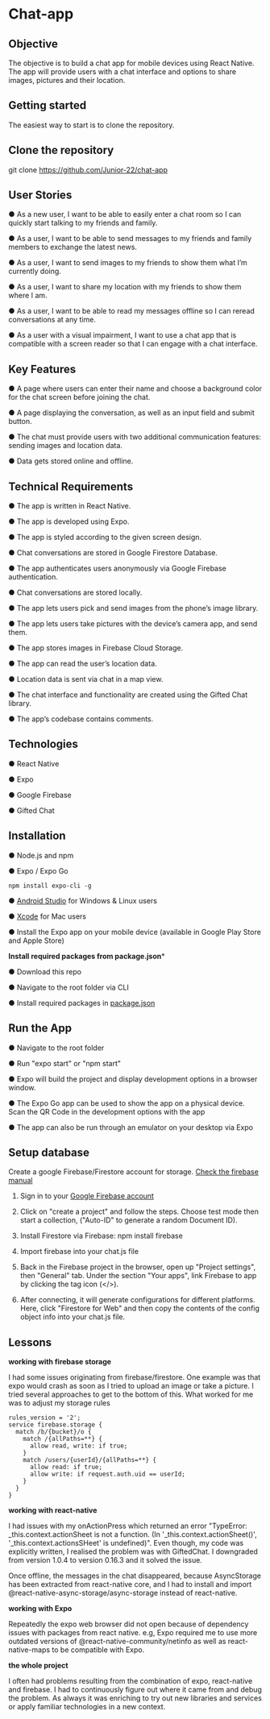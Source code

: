 # Chat-app

## Objective

The objective is to build a chat app for mobile devices using React Native. The app will provide users with a chat interface and options to share images, pictures and their location.


## Getting started
The easiest way to start is to clone the repository.


## Clone the repository

git clone https://github.com/Junior-22/chat-app


## User Stories

● As a new user, I want to be able to easily enter a chat room so I can quickly start talking to my
friends and family.

● As a user, I want to be able to send messages to my friends and family members to exchange
the latest news.

● As a user, I want to send images to my friends to show them what I’m currently doing.

● As a user, I want to share my location with my friends to show them where I am.

● As a user, I want to be able to read my messages offline so I can reread conversations at any
time.

● As a user with a visual impairment, I want to use a chat app that is compatible with a screen
reader so that I can engage with a chat interface.


## Key Features

● A page where users can enter their name and choose a background color for the chat screen
before joining the chat.

● A page displaying the conversation, as well as an input field and submit button.

● The chat must provide users with two additional communication features: sending images
and location data.

● Data gets stored online and offline.


## Technical Requirements

● The app is written in React Native.

● The app is developed using Expo.

● The app is styled according to the given screen design.

● Chat conversations are stored in Google Firestore Database.

● The app authenticates users anonymously via Google Firebase authentication.

● Chat conversations are stored locally.

● The app lets users pick and send images from the phone’s image library.

● The app lets users take pictures with the device’s camera app, and send them.

● The app stores images in Firebase Cloud Storage.

● The app can read the user’s location data.

● Location data is sent via chat in a map view.

● The chat interface and functionality are created using the Gifted Chat library.

● The app’s codebase contains comments.


## Technologies

● React Native

● Expo

● Google Firebase

● Gifted Chat


## Installation

● Node.js and npm

● Expo / Expo Go

    npm install expo-cli -g

● [Android Studio](https://developer.android.com/studio) for Windows & Linux users

● [Xcode](https://developer.apple.com/xcode/) for Mac users

● Install the Expo app on your mobile device (available in Google Play Store and Apple Store)


**Install required packages from package.json***

● Download this repo

● Navigate to the root folder via CLI

● Install required packages in [package.json](https://github.com/Junior-22/chat-app/blob/main/package.json)


## Run the App

● Navigate to the root folder

● Run "expo start" or "npm start"

● Expo will build the project and display development options in a browser window.

● The Expo Go app can be used to show the app on a physical device. Scan the QR Code in the development options with the app

● The app can also be run through an emulator on your desktop via Expo

## Setup database

Create a google Firebase/Firestore account for storage. [Check the firebase manual](https://firebase.google.com/docs/web/setup")

1. Sign in to your [Google Firebase account](https://firebase.google.com/)

2. Click on "create a project" and follow the steps. Choose test mode then start a collection, ("Auto-ID" to generate a random Document ID).

3. Install Firestore via Firebase: npm install firebase

4. Import firebase into your chat.js file

5. Back in the Firebase project in the browser, open up "Project settings", then "General" tab. Under the section "Your apps", link Firebase to app by clicking the tag icon (</>).

6. After connecting, it will generate configurations for different platforms. Here, click "Firestore for Web" and then copy the contents of the config object info into your chat.js file.

## Lessons

**working with firebase storage**

I had some issues originating from firebase/firestore. One example was that expo would crash as soon as I tried to upload an image or take a picture. I tried several approaches to get to the bottom of this. What worked for me was to adjust my storage rules

    rules_version = '2';
    service firebase.storage {
      match /b/{bucket}/o {
        match /{allPaths=**} {
          allow read, write: if true;
        }
        match /users/{userId}/{allPaths=**} {
          allow read: if true;
          allow write: if request.auth.uid == userId;
        }
      }
    }

**working with react-native**

I had issues with my onActionPress which returned an error "TypeError: _this.context.actionSheet is not a function. (In '_this.context.actionSheet()', '_this.context.actionsSHeet' is undefined)". Even though, my code was explicitly written, I realised the problem was with GiftedChat. I downgraded from version 1.0.4 to version 0.16.3 and it solved the issue.

Once offline, the messages in the chat disappeared, because AsyncStorage has been extracted from react-native core, and I had to install and import @react-native-async-storage/async-storage instead of react-native.

**working with Expo**

Repeatedly the expo web browser did not open because of dependency issues with packages from react native. e.g, Expo required me to use more outdated versions of @react-native-community/netinfo as well as react-native-maps to be compatible with Expo.

**the whole project**

I often had problems resulting from the combination of expo, react-native and firebase. I had to continuously figure out where it came from and debug the problem. As always it was enriching to try out new libraries and services or apply familiar technologies in a new context.

